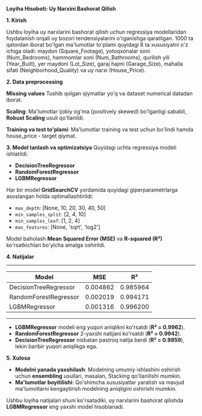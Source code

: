 **Loyiha Hisoboti: Uy Narxini Bashorat Qilish**

**1. Kirish**

Ushbu loyiha uy narxlarini bashorat qilish uchun regressiya modellaridan foydalanish orqali uy bozori tendensiyalarini o'rganishga qaratilgan. 1000 ta qatordan iborat bo'lgan ma'lumotlar to'plami quyidagi 8 ta xususiyatni o'z ichiga oladi: maydon (Square_Footage), yotoqxonalar soni (Num_Bedrooms), hammomlar soni (Num_Bathrooms), qurilish yili (Year_Built), yer maydoni (Lot_Size), garaj hajmi (Garage_Size), mahalla sifati (Neighborhood_Quality) va uy narxi (House_Price).

**2. Data preprocessing**

**Missing values**
Tushib qolgan qiymatlar yo'q va dataset numerical datadan iborat.

**Scaling**: Ma'lumotlar ijobiy og'ma (positively skewed) bo'lganligi sababli, **Robust Scaling** usuli qo'llanildi.

**Training va test to'plami**: Ma'lumotlar training va test uchun bo'lindi hamda house_price - target qiymat.

**3. Model tanlash va optimizatsiya**
Quyidagi uchta regressiya modeli ishlatildi:

- **DecisionTreeRegressor**
- **RandomForestRegressor**
- **LGBMRegressor**

Har bir model **GridSearchCV** yordamida quyidagi giperparametrlarga asoslangan holda optimallashtirildi:

- `max_depth`: [None, 10, 20, 30, 40, 50]
- `min_samples_split`: [2, 4, 10]
- `min_samples_leaf`: [1, 2, 4]
- `max_features`: [None, 'sqrt', 'log2']

Model baholash **Mean Squared Error (MSE)** va **R-squared (R²)** ko'rsatkichlari bo'yicha amalga oshirildi.

**4. Natijalar**

---

| Model                 | MSE      | R²       |
| --------------------- | -------- | -------- |
| DecisionTreeRegressor | 0.004862 | 0.985964 |
| RandomForestRegressor | 0.002019 | 0.994171 |
| LGBMRegressor         | 0.001316 | 0.996200 |

---

- **LGBMRegressor** modeli eng yuqori aniqlikni ko'rsatdi (**R² = 0.9962**).
- **RandomForestRegressor** 2-yaxshi natijani ko'rsatdi (**R² = 0.9942**).
- **DecisionTreeRegressor** nisbatan pastroq natija berdi (**R² = 0.9859**), lekin baribir yuqori aniqlikga ega.

**5. Xulosa**

- **Modelni yanada yaxshilash**: Modelning umumiy ishlashini oshirish uchun **ensembling** usullari, masalan, Stacking qo'llanilishi mumkin.
- **Ma'lumotlar boyitilishi**: Qo'shimcha xususiyatlar yaratish va mavjud ma'lumotlarni kengaytirish modelning aniqligini oshirishi mumkin.

Ushbu loyiha natijalari shuni ko'rsatadiki, uy narxlarini bashorat qilishda **LGBMRegressor** eng yaxshi model hisoblanadi.
